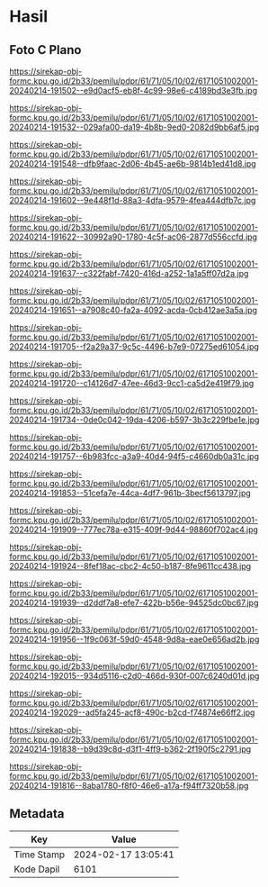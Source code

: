 # Hasil

## Foto C Plano

https://sirekap-obj-formc.kpu.go.id/2b33/pemilu/pdpr/61/71/05/10/02/6171051002001-20240214-191502--e9d0acf5-eb8f-4c99-98e6-c4189bd3e3fb.jpg

https://sirekap-obj-formc.kpu.go.id/2b33/pemilu/pdpr/61/71/05/10/02/6171051002001-20240214-191532--029afa00-da19-4b8b-9ed0-2082d9bb6af5.jpg

https://sirekap-obj-formc.kpu.go.id/2b33/pemilu/pdpr/61/71/05/10/02/6171051002001-20240214-191548--dfb9faac-2d06-4b45-ae6b-9814b1ed41d8.jpg

https://sirekap-obj-formc.kpu.go.id/2b33/pemilu/pdpr/61/71/05/10/02/6171051002001-20240214-191602--9e448f1d-88a3-4dfa-9579-4fea444dfb7c.jpg

https://sirekap-obj-formc.kpu.go.id/2b33/pemilu/pdpr/61/71/05/10/02/6171051002001-20240214-191622--30992a90-1780-4c5f-ac06-2877d556ccfd.jpg

https://sirekap-obj-formc.kpu.go.id/2b33/pemilu/pdpr/61/71/05/10/02/6171051002001-20240214-191637--c322fabf-7420-416d-a252-1a1a5ff07d2a.jpg

https://sirekap-obj-formc.kpu.go.id/2b33/pemilu/pdpr/61/71/05/10/02/6171051002001-20240214-191651--a7908c40-fa2a-4092-acda-0cb412ae3a5a.jpg

https://sirekap-obj-formc.kpu.go.id/2b33/pemilu/pdpr/61/71/05/10/02/6171051002001-20240214-191705--f2a29a37-9c5c-4496-b7e9-07275ed61054.jpg

https://sirekap-obj-formc.kpu.go.id/2b33/pemilu/pdpr/61/71/05/10/02/6171051002001-20240214-191720--c14126d7-47ee-46d3-9cc1-ca5d2e419f79.jpg

https://sirekap-obj-formc.kpu.go.id/2b33/pemilu/pdpr/61/71/05/10/02/6171051002001-20240214-191734--0de0c042-19da-4206-b597-3b3c229fbe1e.jpg

https://sirekap-obj-formc.kpu.go.id/2b33/pemilu/pdpr/61/71/05/10/02/6171051002001-20240214-191757--6b983fcc-a3a9-40d4-94f5-c4660db0a31c.jpg

https://sirekap-obj-formc.kpu.go.id/2b33/pemilu/pdpr/61/71/05/10/02/6171051002001-20240214-191853--51cefa7e-44ca-4df7-961b-3becf5613797.jpg

https://sirekap-obj-formc.kpu.go.id/2b33/pemilu/pdpr/61/71/05/10/02/6171051002001-20240214-191909--777ec78a-e315-409f-9d44-98860f702ac4.jpg

https://sirekap-obj-formc.kpu.go.id/2b33/pemilu/pdpr/61/71/05/10/02/6171051002001-20240214-191924--8fef18ac-cbc2-4c50-b187-8fe9611cc438.jpg

https://sirekap-obj-formc.kpu.go.id/2b33/pemilu/pdpr/61/71/05/10/02/6171051002001-20240214-191939--d2ddf7a8-efe7-422b-b56e-94525dc0bc67.jpg

https://sirekap-obj-formc.kpu.go.id/2b33/pemilu/pdpr/61/71/05/10/02/6171051002001-20240214-191956--1f9c063f-59d0-4548-9d8a-eae0e656ad2b.jpg

https://sirekap-obj-formc.kpu.go.id/2b33/pemilu/pdpr/61/71/05/10/02/6171051002001-20240214-192015--934d5116-c2d0-466d-930f-007c6240d01d.jpg

https://sirekap-obj-formc.kpu.go.id/2b33/pemilu/pdpr/61/71/05/10/02/6171051002001-20240214-192029--ad5fa245-acf8-490c-b2cd-f74874e66ff2.jpg

https://sirekap-obj-formc.kpu.go.id/2b33/pemilu/pdpr/61/71/05/10/02/6171051002001-20240214-191838--b9d39c8d-d3f1-4ff9-b362-2f190f5c2791.jpg

https://sirekap-obj-formc.kpu.go.id/2b33/pemilu/pdpr/61/71/05/10/02/6171051002001-20240214-191816--8aba1780-f8f0-46e6-a17a-f94ff7320b58.jpg


## Metadata

| Key        | Value               |
| ---------- | ------------------- |
| Time Stamp | 2024-02-17 13:05:41 |
| Kode Dapil | 6101                |



